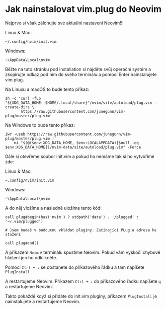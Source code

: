 # Jak nainstalovat vim.plug do Neovim

Nejprve si však zálohujte své aktuální nastavení Neovim!!!

Linux & Mac:

`~/.config/nvim/init.vim`

Windows:

`~\AppData\Local\nvim`

 Běžte na tuto stránku pod Installation si najděte svůj operační systém a zkopírujte odkaz pod ním do svého terminálu a pomocí Enter nainstalujete vim.plug.

Na Linuxu a macOS to bude tento příkaz:

```
sh -c 'curl -fLo "${XDG_DATA_HOME:-$HOME/.local/share}"/nvim/site/autoload/plug.vim --create-dirs \
       https://raw.githubusercontent.com/junegunn/vim-plug/master/plug.vim'
```

Na Windows to bude tento příkaz:
```
iwr -useb https://raw.githubusercontent.com/junegunn/vim-plug/master/plug.vim |`
    ni "$(@($env:XDG_DATA_HOME, $env:LOCALAPPDATA)[$null -eq $env:XDG_DATA_HOME])/nvim-data/site/autoload/plug.vim" -Force
```


Dále si otevřeme soubor init.vim a pokud ho nemáme tak si ho vytvoříme zde:

 Linux & Mac:

`~.config/nvim/init.vim`

Windows:

`~\AppData\Local\nvim`

A do něj vložíme a následně uložíme tento kód:

```
call plug#begin(has('nvim') ? stdpath('data') . '/plugged' : '~/.vim/plugged')

# Jsem budeš v budoucnu vkládat pluginy. Začínající PLug a adresa ke stažení

call plug#end()
```

A příkazem `Nvim` v terminálu spustíme Neovim. Pokud vám vyskočí chybové hlášení jen ho odklikněte.

Pomocí `Ctrl + :` se dostanete do příkazového řádku a tam napíšete `PlugInstall`

A restartujeme Neovim. Příkazem `Ctrl + :` do příkazového řádku napíšete `q` a restartujeme Neovim.

Takto pokaždé když si přidáte do init.vim pluginy, příkazem `PlugInstall` je nainstalujete a restartujeme Neovim.
